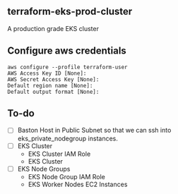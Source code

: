 ## terraform-eks-prod-cluster
A production grade EKS cluster

## Configure aws credentials
```
aws configure --profile terraform-user
AWS Access Key ID [None]: 
AWS Secret Access Key [None]: 
Default region name [None]: 
Default output format [None]: 
```

## To-do
- [ ] Baston Host in Public Subnet so that we can ssh into eks_private_nodegroup instances.
- [ ] EKS Cluster
  - EKS Cluster IAM Role
  - EKS Cluster
- [ ] EKS Node Groups
  - EKS Node Group IAM Role
  - EKS Worker Nodes EC2 Instances